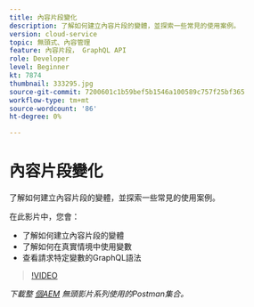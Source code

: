 ```yaml
---
title: 內容片段變化
description: 了解如何建立內容片段的變體，並探索一些常見的使用案例。
version: cloud-service
topic: 無頭式、內容管理
feature: 內容片段， GraphQL API
role: Developer
level: Beginner
kt: 7874
thumbnail: 333295.jpg
source-git-commit: 7200601c1b59bef5b1546a100589c757f25bf365
workflow-type: tm+mt
source-wordcount: '86'
ht-degree: 0%

---
```



# 內容片段變化

了解如何建立內容片段的變體，並探索一些常見的使用案例。

在此影片中，您會：

+ 了解如何建立內容片段的變體
+ 了解如何在真實情境中使用變數
+ 查看請求特定變數的GraphQL語法

>[!VIDEO](https://video.tv.adobe.com/v/333295/?quality=12&learn=on)

_下載整 [個AEM](./assets/aem-headless-video-series.postman_collection.json) 無頭影片系列使用的Postman集合。_

